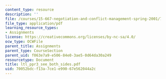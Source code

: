 ```yaml
---
content_type: resource
description: ''
file: /courses/15-667-negotiation-and-conflict-management-spring-2001/70052bdcf13a7ce1e99067e562044a2c_ltl_ppr3_see_both_sides.pdf
file_type: application/pdf
learning_resource_types:
- Assignments
license: https://creativecommons.org/licenses/by-nc-sa/4.0/
ocw_type: OCWFile
parent_title: Assignments
parent_type: CourseSection
parent_uid: f063e7a9-e506-84e0-3ae5-0d64da30a249
resourcetype: Document
title: ltl_ppr3_see_both_sides.pdf
uid: 70052bdc-f13a-7ce1-e990-67e562044a2c
---
```

